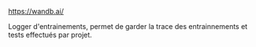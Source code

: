 https://wandb.ai/


Logger d'entrainements, permet de garder la trace des entrainnements et tests effectués par projet.
